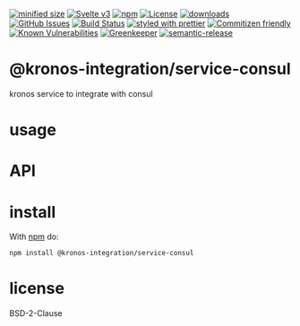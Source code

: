 [![minified size](https://badgen.net/bundlephobia/min/@kronos-integration/service-consul)](https://bundlephobia.com/result?p=@kronos-integration/service-consul)
[![Svelte v3](https://img.shields.io/badge/svelte-v3-orange.svg)](https://svelte.dev)
[![npm](https://img.shields.io/npm/v/@kronos-integration/service-consul.svg)](https://www.npmjs.com/package/@kronos-integration/service-consul)
[![License](https://img.shields.io/badge/License-BSD%203--Clause-blue.svg)](https://opensource.org/licenses/BSD-3-Clause)
[![downloads](http://img.shields.io/npm/dm/@kronos-integration/service-consul.svg?style=flat-square)](https://npmjs.org/package/@kronos-integration/service-consul)
[![GitHub Issues](https://img.shields.io/github/issues/Kronos-Integration/service-consul.svg?style=flat-square)](https://github.com/Kronos-Integration/service-consul/issues)
[![Build Status](https://secure.travis-ci.org/Kronos-Integration/service-consul.png)](http://travis-ci.org/Kronos-Integration/service-consul)
[![styled with prettier](https://img.shields.io/badge/styled_with-prettier-ff69b4.svg)](https://github.com/prettier/prettier)
[![Commitizen friendly](https://img.shields.io/badge/commitizen-friendly-brightgreen.svg)](http://commitizen.github.io/cz-cli/)
[![Known Vulnerabilities](https://snyk.io/test/github/Kronos-Integration/service-consul/badge.svg)](https://snyk.io/test/github/Kronos-Integration/service-consul)
[![Greenkeeper](https://badges.greenkeeper.io/Kronos-Integration/service-consul.svg)](https://greenkeeper.io/)
[![semantic-release](https://img.shields.io/badge/%20%20%F0%9F%93%A6%F0%9F%9A%80-semantic--release-e10079.svg)](https://github.com/Kronos-Integration/service-consul)
# @kronos-integration/service-consul

kronos service to integrate with consul

# usage

# API

# install

With [npm](http://npmjs.org) do:

```shell
npm install @kronos-integration/service-consul
```

# license

BSD-2-Clause
